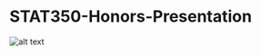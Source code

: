 # STAT350-Honors-Presentation

![alt text](https://raw.githubusercontent.com/obitola/stat350-honors-presentation/presentation.png)
